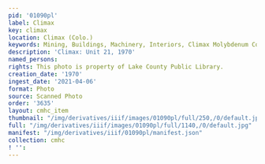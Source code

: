 ```yaml
---
pid: '01090pl'
label: Climax
key: climax
location: Climax (Colo.)
keywords: Mining, Buildings, Machinery, Interiors, Climax Molybdenum Company
description: 'Climax: Unit 21, 1970'
named_persons: 
rights: This photo is property of Lake County Public Library.
creation_date: '1970'
ingest_date: '2021-04-06'
format: Photo
source: Scanned Photo
order: '3635'
layout: cmhc_item
thumbnail: "/img/derivatives/iiif/images/01090pl/full/250,/0/default.jpg"
full: "/img/derivatives/iiif/images/01090pl/full/1140,/0/default.jpg"
manifest: "/img/derivatives/iiif/01090pl/manifest.json"
collection: cmhc
! '': 
---
```

